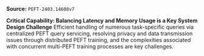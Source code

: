 **Source:** `PEFT-2403.14608v7`

**Critical Capability: Balancing Latency and Memory Usage is a Key System Design Challenge**
Efficient handling of numerous task-specific queries via centralized PEFT query servicing, resolving privacy and data transmission issues through distributed PEFT training, and the complexities associated with concurrent multi-PEFT training processes are key challenges.
